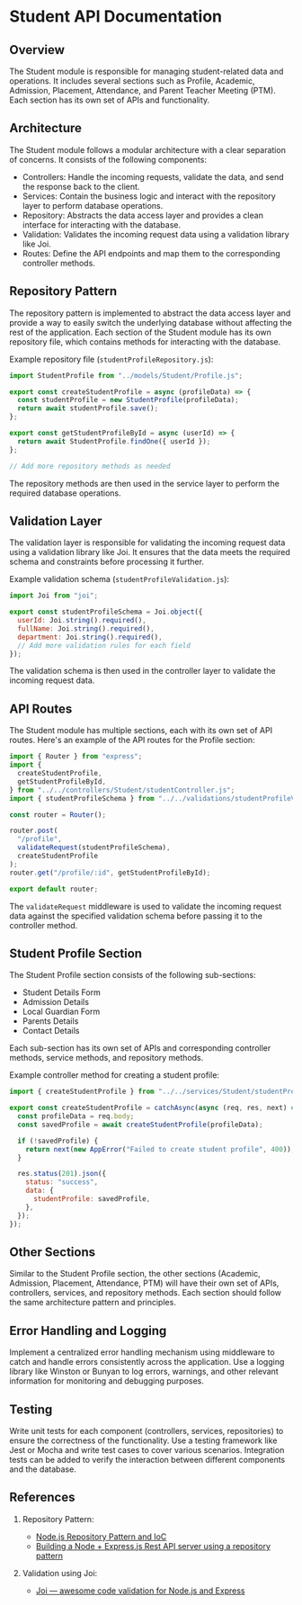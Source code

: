 # Student API Documentation

## Overview

The Student module is responsible for managing student-related data and operations. It includes several sections such as Profile, Academic, Admission, Placement, Attendance, and Parent Teacher Meeting (PTM). Each section has its own set of APIs and functionality.

## Architecture

The Student module follows a modular architecture with a clear separation of concerns. It consists of the following components:

- Controllers: Handle the incoming requests, validate the data, and send the response back to the client.
- Services: Contain the business logic and interact with the repository layer to perform database operations.
- Repository: Abstracts the data access layer and provides a clean interface for interacting with the database.
- Validation: Validates the incoming request data using a validation library like Joi.
- Routes: Define the API endpoints and map them to the corresponding controller methods.

## Repository Pattern

The repository pattern is implemented to abstract the data access layer and provide a way to easily switch the underlying database without affecting the rest of the application. Each section of the Student module has its own repository file, which contains methods for interacting with the database.

Example repository file (`studentProfileRepository.js`):

```javascript
import StudentProfile from "../models/Student/Profile.js";

export const createStudentProfile = async (profileData) => {
  const studentProfile = new StudentProfile(profileData);
  return await studentProfile.save();
};

export const getStudentProfileById = async (userId) => {
  return await StudentProfile.findOne({ userId });
};

// Add more repository methods as needed
```

The repository methods are then used in the service layer to perform the required database operations.

## Validation Layer

The validation layer is responsible for validating the incoming request data using a validation library like Joi. It ensures that the data meets the required schema and constraints before processing it further.

Example validation schema (`studentProfileValidation.js`):

```javascript
import Joi from "joi";

export const studentProfileSchema = Joi.object({
  userId: Joi.string().required(),
  fullName: Joi.string().required(),
  department: Joi.string().required(),
  // Add more validation rules for each field
});
```

The validation schema is then used in the controller layer to validate the incoming request data.

## API Routes

The Student module has multiple sections, each with its own set of API routes. Here's an example of the API routes for the Profile section:

```javascript
import { Router } from "express";
import {
  createStudentProfile,
  getStudentProfileById,
} from "../../controllers/Student/studentController.js";
import { studentProfileSchema } from "../../validations/studentProfileValidation.js";

const router = Router();

router.post(
  "/profile",
  validateRequest(studentProfileSchema),
  createStudentProfile
);
router.get("/profile/:id", getStudentProfileById);

export default router;
```

The `validateRequest` middleware is used to validate the incoming request data against the specified validation schema before passing it to the controller method.

## Student Profile Section

The Student Profile section consists of the following sub-sections:

- Student Details Form
- Admission Details
- Local Guardian Form
- Parents Details
- Contact Details

Each sub-section has its own set of APIs and corresponding controller methods, service methods, and repository methods.

Example controller method for creating a student profile:

```javascript
import { createStudentProfile } from "../../services/Student/studentProfileService.js";

export const createStudentProfile = catchAsync(async (req, res, next) => {
  const profileData = req.body;
  const savedProfile = await createStudentProfile(profileData);

  if (!savedProfile) {
    return next(new AppError("Failed to create student profile", 400));
  }

  res.status(201).json({
    status: "success",
    data: {
      studentProfile: savedProfile,
    },
  });
});
```

## Other Sections

Similar to the Student Profile section, the other sections (Academic, Admission, Placement, Attendance, PTM) will have their own set of APIs, controllers, services, and repository methods. Each section should follow the same architecture pattern and principles.

## Error Handling and Logging

Implement a centralized error handling mechanism using middleware to catch and handle errors consistently across the application. Use a logging library like Winston or Bunyan to log errors, warnings, and other relevant information for monitoring and debugging purposes.

## Testing

Write unit tests for each component (controllers, services, repositories) to ensure the correctness of the functionality. Use a testing framework like Jest or Mocha and write test cases to cover various scenarios. Integration tests can be added to verify the interaction between different components and the database.

## References

1. Repository Pattern:

   - [Node.js Repository Pattern and IoC](https://github.com/shihabmridha/nodejs-repository-pattern-and-ioc)
   - [Building a Node + Express.js Rest API server using a repository pattern](https://github.com/claclacla/Building-a-Node-Express.js-Rest-API-server-using-a-repository-pattern)

2. Validation using Joi:
   - [Joi — awesome code validation for Node.js and Express](https://dev.to/itnext/joi-awesome-code-validation-for-node-js-and-express-35pk)
